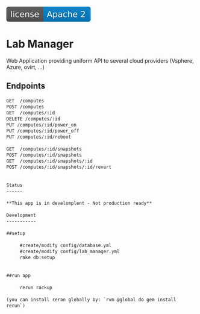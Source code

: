 [![License](https://github.com/AVGTechnologies/lab_manager/blob/master/license-apache-2.svg)](https://github.com/AVGTechnologies/lab_manager/blob/master/LICENSE)

Lab Manager
===========

Web Application providing uniform API to several cloud providers (Vsphere, Azure, ovirt, ...)

Endpoints
---------

```
GET  /computes
POST /computes
GET  /computes/:id
DELETE /computes/:id
PUT /computes/:id/power_on
PUT /computes/:id/power_off
PUT /computes/:id/reboot

GET  /computes/:id/snapshots
POST /computes/:id/snapshots
GET  /computes/:id/snapshots/:id
POST /computes/:id/snapshots/:id/revert


Status
------

**This app is in develomplent - Not production ready**

Development
-----------

##setup

     #create/modify config/database.yml
     #create/modify config/lab_manager.yml
     rake db:setup


##run app

     rerun rackup

(you can install reran globally by: `rvm @global do gem install rerun`)


